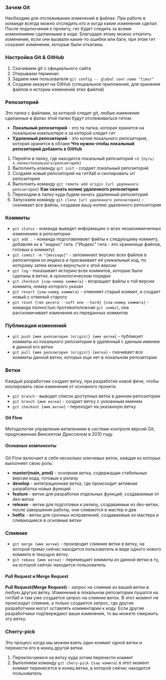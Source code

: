 ### Зачем Git
Необходим для отслеживание изменений в файлах. При работе в команде всегда можно отследить кто и когда какие изменения сделал. После подключения к проекту, гит будет следить за всеми изменениями сделанными в коде. Благодаря этому можно откатить изменения, если они вызвали какие-то ошибки или баги, при этом гит сохранит изменения, которые были откатаны.
### Настройка Git & GitHub
1. Скачиваем git c официального сайта
2. Открываем терминал 
3. Задаем имя пользователя `git config -- global user.name "timur"`
4. Создаем аккаунт на GitHub (специальное приложения, для хранения файлов и истории изменений этих файлов)
### Репозиторий
Это папка с файлами, за которой следит git, любые изменения сделанные в фалах этой папки будут отслеживаться гитом.
- **Локальный репозиторий** - это та папка, которая хранится на локальном компьютере и за которой следит гит 
- **Удаленный репозиторий** - это копия локального репозитория, которая хранится в облаке
**Что нужно чтобы локальный репозиторий добавить в GitHub**
1. Перейти в папку, где находится локальный репозиторий `cd {путь/к_папке/локального/репозитория}`
2. Выполнить команду `git init` - создает локальный репозиторий
3. Создаем новый репозиторий на гитХаб и скопировать url репозитория
4. Выполнить команду `git remote add origin {url удаленного репозитория}`
**Как скачать копию удаленного репозитория**
1. Переходим в папку куда будем качать удаленный репозиторий
2. Запускаем команду `git clone {url удаленного репозитория}` - скачивает все файлы, создавая вашу копию удаленного репозитория
### Коммиты
- `git status` - команда выведет информацию о всех незакоммиченных изменениях в репозитории
- `git add .` - команда подготавливает файлы к следующему коммиту, добавляя их в "индекс" гита. ("Индекс" гита - это хранилище файлов, готовых к коммиту)
- `git commit -m "{message}"` - запоминает версию всех файлов в репозитории из индекса и присваивает ей уникальный код, по которому затем можно вернуться к этой версии
- `git log` - показывает историю всех коммитов, которые были сделаны в ветке, в хронологическом порядке
- `git checkout {хэш-номер коммита}` - возращает файлы к той версии коммита, номер которого указан  
- `git revert {хэш-номер коммита}` - отменяет старый коммит, и создает новый с отменой старого 
- `git reset {тип ресета --soft или --hard} {хэш-номер коммита}` - команда полностью противоположная `git commit`, она расскомичивает изменения из переданных коммитов
### Публикация изменений 
- `git push {имя репозитория (origin)} {имя ветки}` - публикует коммиты из локального репозитория в удаленный с данным именем в данной его ветки
- `git pull {имя репозитория (origin)} {ветка}` - скачивает все коммиты данной ветки, которых еще нет в локальном репозитории
### Ветки
Каждый разработчик создает ветку, при разработке новой фичи, чтобы изолировать свои изменения от основного проекта
- `git branch` - выводит список доступных веток в данном репозитории
- `git branch {имя ветки}` - создает ветку с указанным именем
- `git checkout {имя ветки}` - переходит на указанную ветку
#### Git Flow 
Методология управления ветвлением в системе контроля версий Git, предложенная Винсентом Дриссеном в 2010 году. 
##### Основные компоненты
Git Flow включает в себя несколько ключевых веток, каждая из которых выполняет свою роль:
- **master(main, prod)** - основная ветка, содержащая стабильные версии кода, готовые к релизу
- **develop** - интеграционная ветка, где происходит активная разработка новых функций
- **feature** - ветки для разработки отдельных функций, создаваемые от dev-ветки
- **release** - ветки для подготовки к релизу, создаваемые из dev-ветки, после завершения работы, они сливаются в мастер и дев
- **hotfix** - ветки для срочных исправлений, создаваемые из мастера и сливающиеся в основные ветки
### Слияние
- `git merge {имя ветки}` - производит слияние ветки в ветку, на которой прямо сейчас находится пользователь в виде одного нового коммита в текущую ветку
- `git rebase {имя ветки}` - перемещает коммиты из данной ветки в ту, на которой сейчас находится пользователь 
#### Pull Request и Merge Request
**Pull Request(Merge Request)** - запрос на слияние из вашей ветки в любую другую ветку. 
Изменения в локальном репозитории пушатся на гитХаб и там уже создается запрос на слияние веток. В этот момент не происходит слияние, а только создается запрос, где другие разработчики могут оставлять комментарии к коду. Если другие разработчики подтверждают ваши изменения, то вы можете смержить эту ветку.
### Cherry-pick
Это процесс когда мы можем взять один коммит одной ветки и перенести его в конец другой ветки. 
1. Переключаемся на ветку куда хотим перенести коммит
2. Выполняем команду `git chery-pick {хэш комита}` в этот момент коммит перенесется в конец ветки, в которой сейчас находится пользователь
